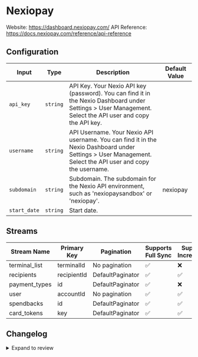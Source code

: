 # Nexiopay
Website: https://dashboard.nexiopay.com/
API Reference: https://docs.nexiopay.com/reference/api-reference

## Configuration

| Input | Type | Description | Default Value |
|-------|------|-------------|---------------|
| `api_key` | `string` | API Key. Your Nexio API key (password). You can find it in the Nexio Dashboard under Settings &gt; User Management. Select the API user and copy the API key. |  |
| `username` | `string` | API Username. Your Nexio API username. You can find it in the Nexio Dashboard under Settings &gt; User Management. Select the API user and copy the username. |  |
| `subdomain` | `string` | Subdomain. The subdomain for the Nexio API environment, such as &#39;nexiopaysandbox&#39; or &#39;nexiopay&#39;. | nexiopay |
| `start_date` | `string` | Start date.  |  |

## Streams
| Stream Name | Primary Key | Pagination | Supports Full Sync | Supports Incremental |
|-------------|-------------|------------|---------------------|----------------------|
| terminal_list | terminalId | No pagination | ✅ |  ❌  |
| recipients | recipientId | DefaultPaginator | ✅ |  ✅  |
| payment_types | id | DefaultPaginator | ✅ |  ❌  |
| user | accountId | No pagination | ✅ |  ✅  |
| spendbacks | id | DefaultPaginator | ✅ |  ✅  |
| card_tokens | key | DefaultPaginator | ✅ |  ✅  |

## Changelog

<details>
  <summary>Expand to review</summary>

| Version          | Date              | Pull Request | Subject        |
|------------------|-------------------|--------------|----------------|
| 0.0.20 | 2025-10-07 | [67428](https://github.com/airbytehq/airbyte/pull/67428) | Update dependencies |
| 0.0.19 | 2025-09-30 | [66920](https://github.com/airbytehq/airbyte/pull/66920) | Update dependencies |
| 0.0.18 | 2025-09-23 | [66611](https://github.com/airbytehq/airbyte/pull/66611) | Update dependencies |
| 0.0.17 | 2025-09-09 | [65749](https://github.com/airbytehq/airbyte/pull/65749) | Update dependencies |
| 0.0.16 | 2025-08-23 | [65212](https://github.com/airbytehq/airbyte/pull/65212) | Update dependencies |
| 0.0.15 | 2025-08-09 | [64690](https://github.com/airbytehq/airbyte/pull/64690) | Update dependencies |
| 0.0.14 | 2025-08-02 | [64176](https://github.com/airbytehq/airbyte/pull/64176) | Update dependencies |
| 0.0.13 | 2025-07-26 | [63881](https://github.com/airbytehq/airbyte/pull/63881) | Update dependencies |
| 0.0.12 | 2025-07-19 | [63431](https://github.com/airbytehq/airbyte/pull/63431) | Update dependencies |
| 0.0.11 | 2025-07-12 | [63171](https://github.com/airbytehq/airbyte/pull/63171) | Update dependencies |
| 0.0.10 | 2025-07-05 | [62611](https://github.com/airbytehq/airbyte/pull/62611) | Update dependencies |
| 0.0.9 | 2025-06-28 | [62335](https://github.com/airbytehq/airbyte/pull/62335) | Update dependencies |
| 0.0.8 | 2025-06-21 | [61934](https://github.com/airbytehq/airbyte/pull/61934) | Update dependencies |
| 0.0.7 | 2025-06-14 | [61039](https://github.com/airbytehq/airbyte/pull/61039) | Update dependencies |
| 0.0.6 | 2025-05-24 | [60494](https://github.com/airbytehq/airbyte/pull/60494) | Update dependencies |
| 0.0.5 | 2025-05-10 | [60173](https://github.com/airbytehq/airbyte/pull/60173) | Update dependencies |
| 0.0.4 | 2025-05-03 | [59046](https://github.com/airbytehq/airbyte/pull/59046) | Update dependencies |
| 0.0.3 | 2025-04-19 | [58505](https://github.com/airbytehq/airbyte/pull/58505) | Update dependencies |
| 0.0.2 | 2025-04-12 | [57873](https://github.com/airbytehq/airbyte/pull/57873) | Update dependencies |
| 0.0.1 | 2025-04-09 | [57530](https://github.com/airbytehq/airbyte/pull/57530) | Initial release by [@btkcodedev](https://github.com/btkcodedev) via Connector Builder |

</details>
